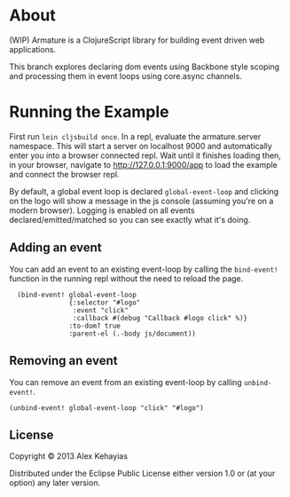 # About

(WIP) Armature is a ClojureScript library for building event driven web applications. 

This branch explores declaring dom events using Backbone style scoping and processing them in event loops using core.async channels.

# Running the Example

First run `lein cljsbuild once`. In a repl, evaluate the armature.server namespace. This will start a server on localhost 9000 and automatically enter you into a browser connected repl. Wait until it finishes loading then, in your browser, navigate to http://127.0.0.1:9000/app to load the example and connect the browser repl.

By default, a global event loop is declared `global-event-loop` and clicking on the logo will show a message in the js console (assuming you're on a modern browser). Logging is enabled on all events declared/emitted/matched so you can see exactly what it's doing.

## Adding an event
You can add an event to an existing event-loop by calling the `bind-event!` function in the running repl without the need to reload the page.

```
  (bind-event! global-event-loop
               {:selector "#logo"
                :event "click"
                :callback #(debug "Callback #logo click" %)}
               :to-dom? true
               :parent-el (.-body js/document))
```

## Removing an event
You can remove an event from an existing event-loop by calling `unbind-event!`.

```
(unbind-event! global-event-loop "click" "#logo")
```

## License

Copyright © 2013 Alex Kehayias

Distributed under the Eclipse Public License either version 1.0 or (at
your option) any later version.